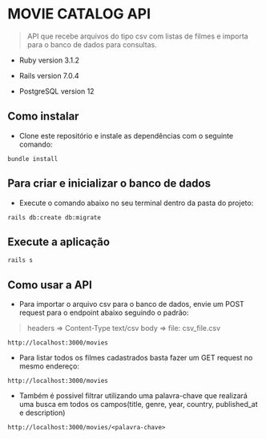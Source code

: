 # MOVIE CATALOG API

 > API que recebe arquivos do tipo csv com listas de filmes e importa para o banco de dados para consultas.

* Ruby version
  3.1.2

* Rails version
  7.0.4

* PostgreSQL version
  12

## Como instalar

* Clone este repositório e instale as dependências com o seguinte comando:
```
bundle install
```

## Para criar e inicializar o banco de dados

* Execute o comando abaixo no seu terminal dentro da pasta do projeto:
```
rails db:create db:migrate
```

## Execute a aplicação

```
rails s
```

## Como usar a API

* Para importar o arquivo csv para o banco de dados, envie um POST request para o endpoint abaixo seguindo o padrão:
 > headers => Content-Type  text/csv
 > body => file: csv_file.csv
```
http://localhost:3000/movies
```

* Para listar todos os filmes cadastrados basta fazer um GET request no mesmo endereço:
```
http://localhost:3000/movies
```

* Também é possivel filtrar utilizando uma palavra-chave que realizará uma busca em todos os campos(title, genre, year, country, published_at e description)
```
http://localhost:3000/movies/<palavra-chave>
```
